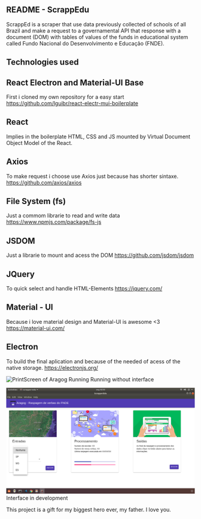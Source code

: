 
## README - ScrappEdu

ScrappEd is a scraper that use data previously collected of schools of all Brazil and make a request to
a governamental API that response with a document (DOM) with tables of values of the funds in educational system called Fundo Nacional do Desenvolvimento e Educação (FNDE).

## Technologies used

## React Electron and Material-UI Base
First i cloned my own repository for a easy start
https://github.com/lguibr/react-electr-mui-boilerplate

## React

Implies in the boilerplate HTML, CSS and JS
mounted by Virtual Document Object Model of the React.

## Axios

To make request i choose use Axios just because has shorter sintaxe.
https://github.com/axios/axios

## File System (fs)

Just a commom librarie to read and write data
https://www.npmjs.com/package/fs-js

## JSDOM

Just a librarie to mount and acess the DOM
https://github.com/jsdom/jsdom

## JQuery

To quick select and handle HTML-Elements
https://jquery.com/

## Material - UI

Because i love material design and Material-UI is awesome <3
https://material-ui.com/

## Electron

To build the final aplication and because of the needed of acess of the native storage.
https://electronjs.org/

![PrintScreen of Aragog Running](https://raw.githubusercontent.com/lguibr/openAragog/master/ss.png)
Running without interface


![PrintScreen of UI](https://raw.githubusercontent.com/lguibr/Scrappedu/src/Screenshot%20from%202018-07-23%2002-35-13.png)
Interface in development

This project is a gift for my biggest hero ever, my father. I love you.

